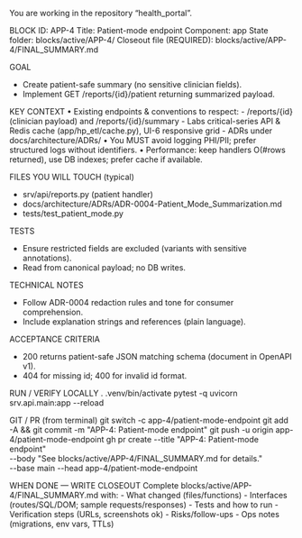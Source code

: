 You are working in the repository “health_portal”.

BLOCK
  ID: APP-4
  Title: Patient-mode endpoint
  Component: app
  State folder: blocks/active/APP-4/
  Closeout file (REQUIRED): blocks/active/APP-4/FINAL_SUMMARY.md

GOAL
  - Create patient-safe summary (no sensitive clinician fields).
  - Implement GET /reports/{id}/patient returning summarized payload.

KEY CONTEXT
  • Existing endpoints & conventions to respect:
    - /reports/{id} (clinician payload) and /reports/{id}/summary
    - Labs critical-series API & Redis cache (app/hp_etl/cache.py), UI-6 responsive grid
    - ADRs under docs/architecture/ADRs/
  • You MUST avoid logging PHI/PII; prefer structured logs without identifiers.
  • Performance: keep handlers O(#rows returned), use DB indexes; prefer cache if available.

FILES YOU WILL TOUCH (typical)
  - srv/api/reports.py (patient handler)
  - docs/architecture/ADRs/ADR-0004-Patient_Mode_Summarization.md
  - tests/test_patient_mode.py

TESTS
  - Ensure restricted fields are excluded (variants with sensitive annotations).
  - Read from canonical payload; no DB writes.

TECHNICAL NOTES
  - Follow ADR-0004 redaction rules and tone for consumer comprehension.
  - Include explanation strings and references (plain language).

ACCEPTANCE CRITERIA
  - 200 returns patient-safe JSON matching schema (document in OpenAPI v1).
  - 404 for missing id; 400 for invalid id format.

RUN / VERIFY LOCALLY
  . .venv/bin/activate
  pytest -q
  uvicorn srv.api.main:app --reload

GIT / PR (from terminal)
  git switch -c app-4/patient-mode-endpoint
  git add -A && git commit -m "APP-4: Patient-mode endpoint"
  git push -u origin app-4/patient-mode-endpoint
  gh pr create --title "APP-4: Patient-mode endpoint" \
               --body "See blocks/active/APP-4/FINAL_SUMMARY.md for details." \
               --base main --head app-4/patient-mode-endpoint

WHEN DONE — WRITE CLOSEOUT
  Complete blocks/active/APP-4/FINAL_SUMMARY.md with:
    - What changed (files/functions)
    - Interfaces (routes/SQL/DOM; sample requests/responses)
    - Tests and how to run
    - Verification steps (URLs, screenshots ok)
    - Risks/follow-ups
    - Ops notes (migrations, env vars, TTLs)
